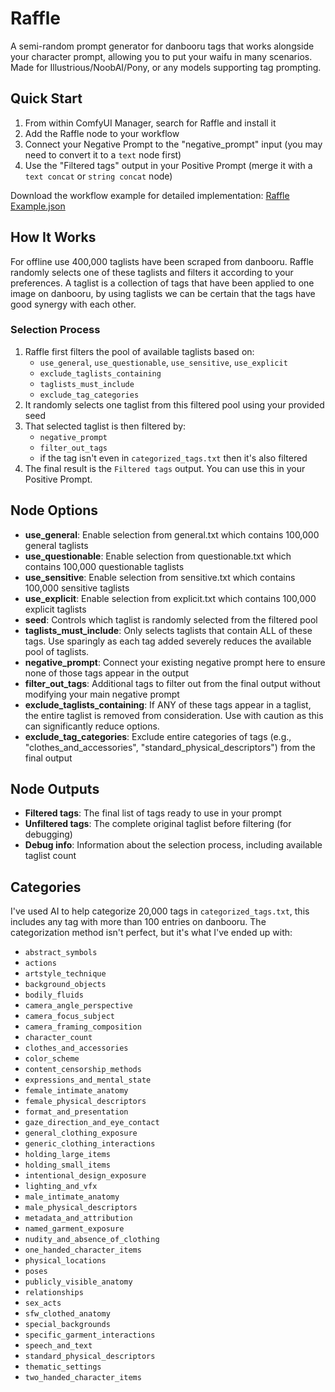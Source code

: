 # Raffle

A semi-random prompt generator for danbooru tags that works alongside your character prompt, allowing you to put your waifu in many scenarios. Made for Illustrious/NoobAI/Pony, or any models supporting tag prompting.

## Quick Start

1. From within ComfyUI Manager, search for Raffle and install it
2. Add the Raffle node to your workflow
3. Connect your Negative Prompt to the "negative_prompt" input (you may need to convert it to a `text` node first)
4. Use the "Filtered tags" output in your Positive Prompt (merge it with a `text concat` or `string concat` node)

Download the workflow example for detailed implementation: [Raffle Example.json](https://raw.githubusercontent.com/rainlizard/ComfyUI-Raffle/main/Raffle%20Example.json)

## How It Works

For offline use 400,000 taglists have been scraped from danbooru. Raffle randomly selects one of these taglists and filters it according to your preferences. A taglist is a collection of tags that have been applied to one image on danbooru, by using taglists we can be certain that the tags have good synergy with each other.

### Selection Process
1. Raffle first filters the pool of available taglists based on:
   - `use_general`, `use_questionable`, `use_sensitive`, `use_explicit`
   - `exclude_taglists_containing`
   - `taglists_must_include`
   - `exclude_tag_categories`
2. It randomly selects one taglist from this filtered pool using your provided seed
3. That selected taglist is then filtered by:
   - `negative_prompt`
   - `filter_out_tags`
   - if the tag isn't even in `categorized_tags.txt` then it's also filtered
4. The final result is the `Filtered tags` output. You can use this in your Positive Prompt.

## Node Options
- **use_general**: Enable selection from general.txt which contains 100,000 general taglists
- **use_questionable**: Enable selection from questionable.txt which contains 100,000 questionable taglists
- **use_sensitive**: Enable selection from sensitive.txt which contains 100,000 sensitive taglists
- **use_explicit**: Enable selection from explicit.txt which contains 100,000 explicit taglists
- **seed**: Controls which taglist is randomly selected from the filtered pool
- **taglists_must_include**: Only selects taglists that contain ALL of these tags. Use sparingly as each tag added severely reduces the available pool of taglists.
- **negative_prompt**: Connect your existing negative prompt here to ensure none of those tags appear in the output
- **filter_out_tags**: Additional tags to filter out from the final output without modifying your main negative prompt
- **exclude_taglists_containing**: If ANY of these tags appear in a taglist, the entire taglist is removed from consideration. Use with caution as this can significantly reduce options.
- **exclude_tag_categories**: Exclude entire categories of tags (e.g., "clothes_and_accessories", "standard_physical_descriptors") from the final output

## Node Outputs
- **Filtered tags**: The final list of tags ready to use in your prompt
- **Unfiltered tags**: The complete original taglist before filtering (for debugging)
- **Debug info**: Information about the selection process, including available taglist count

## Categories

I've used AI to help categorize 20,000 tags in `categorized_tags.txt`, this includes any tag with more than 100 entries on danbooru. The categorization method isn't perfect, but it's what I've ended up with:

- `abstract_symbols`
- `actions`
- `artstyle_technique`
- `background_objects`
- `bodily_fluids`
- `camera_angle_perspective`
- `camera_focus_subject`
- `camera_framing_composition`
- `character_count`
- `clothes_and_accessories`
- `color_scheme`
- `content_censorship_methods`
- `expressions_and_mental_state`
- `female_intimate_anatomy`
- `female_physical_descriptors`
- `format_and_presentation`
- `gaze_direction_and_eye_contact`
- `general_clothing_exposure`
- `generic_clothing_interactions`
- `holding_large_items`
- `holding_small_items`
- `intentional_design_exposure`
- `lighting_and_vfx`
- `male_intimate_anatomy`
- `male_physical_descriptors`
- `metadata_and_attribution`
- `named_garment_exposure`
- `nudity_and_absence_of_clothing`
- `one_handed_character_items`
- `physical_locations`
- `poses`
- `publicly_visible_anatomy`
- `relationships`
- `sex_acts`
- `sfw_clothed_anatomy`
- `special_backgrounds`
- `specific_garment_interactions`
- `speech_and_text`
- `standard_physical_descriptors`
- `thematic_settings`
- `two_handed_character_items`
